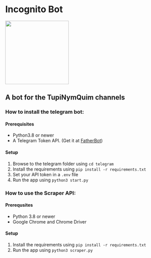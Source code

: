 # Incognito Bot
<img src="https://github.com/TupiNymQuim/incognito_bot_t/assets/95882160/145a4f4e-fcdf-47e1-aa88-b426c68ebb4c" width=200 height=200></img>

## A bot for the TupiNymQuim channels

### How to install the telegram bot:

#### Prerequisites
- Python3.8 or newer
- A Telegram Token API. (Get it at [FatherBot](https://web.telegram.org/k/#@BotFather))
  
#### Setup
1) Browse to the telegram folder using `cd telegram`
2) Install the requirements using `pip install -r requirements.txt`
3) Set your API token  in a `.env` file
4) Run the app using `python3 start.py`


### How to use the Scraper API:
#### Prerequsites
-  Python 3.8 or newer
-  Google Chrome and Chrome Driver
#### Setup
1) Install the requirements using `pip install -r requirements.txt`
2) Run the app using `python3 scraper.py`

